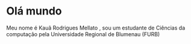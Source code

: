 <h1> Olá mundo </h1>

Meu nome é Kauã Rodrigues Mellato , sou um estudante de Ciências da computação pela Universidade Regional de Blumenau (FURB) 
